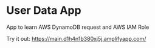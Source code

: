 # User Data App
App to learn AWS DynamoDB request and AWS IAM Role

Try it out: https://main.d1h4n1b380xj5j.amplifyapp.com/
